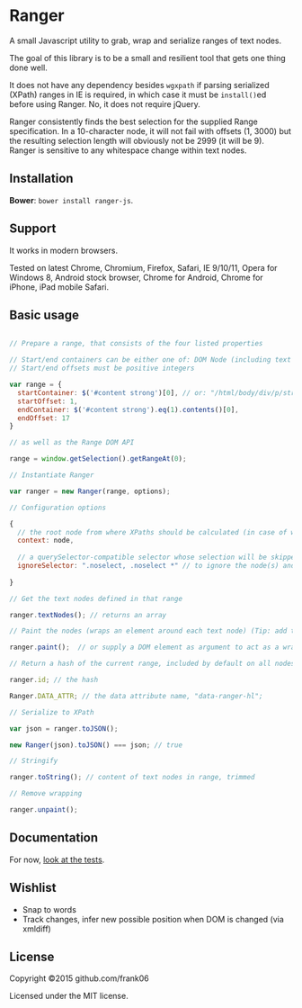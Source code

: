 # Ranger

A small Javascript utility to grab, wrap and serialize ranges of text nodes.

The goal of this library is to be a small and resilient tool that gets one thing done well.

It does not have any dependency besides `wgxpath` if parsing serialized (XPath) ranges in IE is required, in which case it must be `install()`ed before using Ranger. No, it does not require jQuery.

Ranger consistently finds the best selection for the supplied Range specification. In a 10-character node, it will not fail with offsets (1, 3000) but the resulting selection length will obviously not be 2999 (it will be 9). Ranger is sensitive to any whitespace change within text nodes.

## Installation

**Bower**: `bower install ranger-js`.

## Support

It works in modern browsers.

Tested on latest Chrome, Chromium, Firefox, Safari, IE 9/10/11, Opera for Windows 8, Android stock browser, Chrome for Android, Chrome for iPhone, iPad mobile Safari.

## Basic usage

```js

// Prepare a range, that consists of the four listed properties

// Start/end containers can be either one of: DOM Node (including text nodes) or an XPath to the element
// Start/end offsets must be positive integers

var range = {
  startContainer: $('#content strong')[0], // or: "/html/body/div/p/strong"
  startOffset: 1,
  endContainer: $('#content strong').eq(1).contents()[0],
  endOffset: 17
}

// as well as the Range DOM API

range = window.getSelection().getRangeAt(0);

// Instantiate Ranger

var ranger = new Ranger(range, options);

// Configuration options

{
  // the root node from where XPaths should be calculated (in case of working with an iframe, supply the new document)
  context: node,
  
  // a querySelector-compatible selector whose selection will be skipped when serializing
  ignoreSelector: ".noselect, .noselect *" // to ignore the node(s) and all their children
  
} 

// Get the text nodes defined in that range

ranger.textNodes(); // returns an array

// Paint the nodes (wraps an element around each text node) (Tip: add this CSS: .ranger-hl { background: rgba(255,255,10,0.5); } )

ranger.paint();  // or supply a DOM element as argument to act as a wrapper

// Return a hash of the current range, included by default on all nodes on a data-* attribute

ranger.id; // the hash

Ranger.DATA_ATTR; // the data attribute name, "data-ranger-hl";

// Serialize to XPath

var json = ranger.toJSON();

new Ranger(json).toJSON() === json; // true

// Stringify

ranger.toString(); // content of text nodes in range, trimmed

// Remove wrapping

ranger.unpaint();

```

## Documentation

For now, [look at the tests](https://github.com/frank06/ranger/blob/master/test/tests.js).

## Wishlist

 - Snap to words
 - Track changes, infer new possible position when DOM is changed (via xmldiff)

## License

Copyright ©2015 github.com/frank06

Licensed under the MIT license.